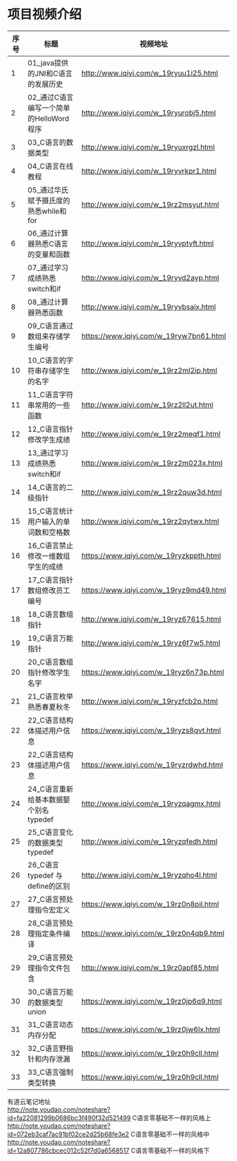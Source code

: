 项目视频介绍 
===========

|序号|标题|视频地址|
|---|----|-----|
|1|01_java提供的JNI和C语言的发展历史|http://www.iqiyi.com/w_19ryuu1i25.html|
|2|02_通过C语言编写一个简单的HelloWord程序|http://www.iqiyi.com/w_19ryurobj5.html|
|3|03_C语言的数据类型|http://www.iqiyi.com/w_19ryuxrgzl.html|
|4|04_C语言在线教程|http://www.iqiyi.com/w_19ryvrkpr1.html|
|5|05_通过华氏赋予摄氏度的熟悉while和for|http://www.iqiyi.com/w_19rz2msyut.html|
|6|06_通过计算器熟悉C语言的变量和函数|http://www.iqiyi.com/w_19ryvptvft.html|
|7|07_通过学习成绩熟悉switch和if|http://www.iqiyi.com/w_19ryvd2ayp.html|
|8|08_通过计算器熟悉函数|http://www.iqiyi.com/w_19ryvbsaix.html|
|9|09_C语言通过数组来存储学生编号|https://www.iqiyi.com/w_19ryw7bn61.html|
|10|10_C语言的字符串存储学生的名字|http://www.iqiyi.com/w_19rz2ml2ip.html|
|11|11_C语言字符串常用的一些函数|http://www.iqiyi.com/w_19rz2ll2ut.html|
|12|12_C语言指针修改学生成绩|http://www.iqiyi.com/w_19rz2meqf1.html|
|13|13_通过学习成绩熟悉switch和if|http://www.iqiyi.com/w_19rz2m023x.html|
|14|14_C语言的二级指针|http://www.iqiyi.com/w_19rz2quw3d.html|
|15|15_C语言统计用户输入的单词数和空格数|http://www.iqiyi.com/w_19rz2qytwx.html|
|16|16_C语言禁止修改一维数组学生的成绩|https://www.iqiyi.com/w_19ryzkppth.html|
|17|17_C语言指针数组修改员工编号|https://www.iqiyi.com/w_19ryz9md49.html|
|18|18_C语言数组指针|http://www.iqiyi.com/w_19ryz67615.html|
|19|19_C语言万能指针|http://www.iqiyi.com/w_19ryz6f7w5.html|
|20|20_C语言数组指针修改学生名字|https://www.iqiyi.com/w_19ryz6n73p.html|
|21|21_C语言枚举熟悉春夏秋冬|http://www.iqiyi.com/w_19ryzfcb2p.html|
|22|22_C语言结构体描述用户信息|https://www.iqiyi.com/w_19ryzs8qvt.html|
|23|22_C语言结构体描述用户信息|https://www.iqiyi.com/w_19ryzrdwhd.html|
|24|24_C语言重新给基本数据娶个别名typedef|http://www.iqiyi.com/w_19ryzqagmx.html|
|25|25_C语言变化的数据类型typedef|http://www.iqiyi.com/w_19ryzqfedh.html|
|26|26_C语言typedef 与define的区别|http://www.iqiyi.com/w_19ryzqho4l.html|
|27|27_C语言预处理指令宏定义|https://www.iqiyi.com/w_19rz0n8pil.html|
|28|28_C语言预处理指定条件编译|https://www.iqiyi.com/w_19rz0n4qb9.html|
|29|29_C语言预处理指令文件包含|http://www.iqiyi.com/w_19rz0apf85.html|
|30|30_C语言万能的数据类型union|https://www.iqiyi.com/w_19rz0jp6q9.html|
|31|31_C语言动态内存分配|https://www.iqiyi.com/w_19rz0jw6lx.html|
|32|32_C语言野指针和内存泄漏|https://www.iqiyi.com/w_19rz0h9cll.html|
|33|33_C语言强制类型转换|https://www.iqiyi.com/w_19rz0h9cll.html|





有道云笔记地址<br/>
http://note.youdao.com/noteshare?id=fa22081299b0686bc3f490f32d521499  C语言零基础不一样的风格上<br/>
http://note.youdao.com/noteshare?id=072eb3caf7ac91bf02ce2d25b68fe3e2  C语言零基础不一样的风格中<br/>
http://note.youdao.com/noteshare?id=12a807786cbcec012c52f7d0a6568517  C语言零基础不一样的风格下<br/>








